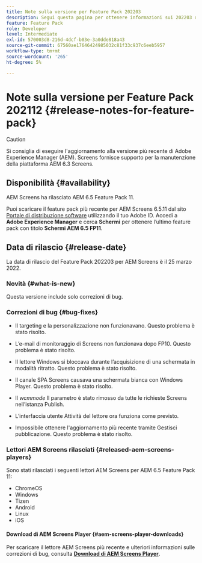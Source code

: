 ```yaml
---
title: Note sulla versione per Feature Pack 202203
description: Segui questa pagina per ottenere informazioni sui 202203 di AEM Screens Feature Pack rilasciati il 25 marzo 2022.
feature: Feature Pack
role: Developer
level: Intermediate
exl-id: 570003d8-216d-4dcf-b03e-3a0dde818a43
source-git-commit: 67560ae17646424985032c81f33c937c6eeb5957
workflow-type: tm+mt
source-wordcount: '265'
ht-degree: 5%

---
```


# Note sulla versione per Feature Pack 202112 {#release-notes-for-feature-pack}

>[!CAUTION]
>Si consiglia di eseguire l&#39;aggiornamento alla versione più recente di Adobe Experience Manager (AEM). Screens fornisce supporto per la manutenzione della piattaforma AEM 6.3 Screens.

## Disponibilità {#availability}

AEM Screens ha rilasciato AEM 6.5 Feature Pack 11.

Puoi scaricare il feature pack più recente per AEM Screens 6.5.11 dal sito [Portale di distribuzione software](https://experience.adobe.com/#/downloads/content/software-distribution/it/aem.html) utilizzando il tuo Adobe ID. Accedi a **Adobe Experience Manager** e cerca **Schermi** per ottenere l’ultimo feature pack con titolo **Schermi AEM 6.5 FP11**.

## Data di rilascio {#release-date}

La data di rilascio del Feature Pack 202203 per AEM Screens è il 25 marzo 2022.

### Novità {#what-is-new}

Questa versione include solo correzioni di bug.

### Correzioni di bug {#bug-fixes}

* Il targeting e la personalizzazione non funzionavano. Questo problema è stato risolto.

* L’e-mail di monitoraggio di Screens non funzionava dopo FP10. Questo problema è stato risolto.

* Il lettore Windows si bloccava durante l’acquisizione di una schermata in modalità ritratto. Questo problema è stato risolto.

* Il canale SPA Screens causava una schermata bianca con Windows Player. Questo problema è stato risolto.

* Il *wcmmode* Il parametro è stato rimosso da tutte le richieste Screens nell’istanza Publish.

* L’interfaccia utente Attività del lettore ora funziona come previsto.

* Impossibile ottenere l&#39;aggiornamento più recente tramite Gestisci pubblicazione. Questo problema è stato risolto.

### Lettori AEM Screens rilasciati {#released-aem-screens-players}

Sono stati rilasciati i seguenti lettori AEM Screens per AEM 6.5 Feature Pack 11:

* ChromeOS
* Windows
* Tizen
* Android
* Linux
* iOS

#### Download di AEM Screens Player  {#aem-screens-player-downloads}

Per scaricare il lettore AEM Screens più recente e ulteriori informazioni sulle correzioni di bug, consulta **[Download di AEM Screens Player](https://download.macromedia.com/screens/index.html)**.
